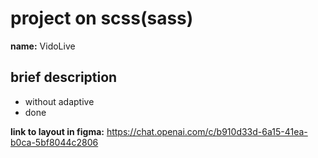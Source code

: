 # project on scss(sass)
**name:** VidoLive

## brief description
   - without adaptive
   - done

**link to layout in figma:** https://chat.openai.com/c/b910d33d-6a15-41ea-b0ca-5bf8044c2806
